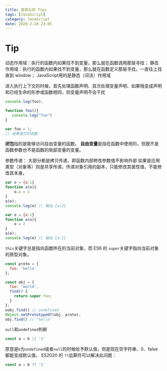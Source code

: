 ```yaml
---
title: 容易忘的 Tips 
tags: [JavaScript]
category: JavaScript
date: 2020-2-20 23:05
---
```


# Tip 
动态作用域：执行的函数内如果找不到变量，那么就在函数调用那层寻找；
静态作用域：执行的函数内如果找不到变量，那么就在函数定义那层寻找，一直往上找直到 window；
JavaScript用的是静态（词法）作用域


进入执行上下文的时候，首先处理函数声明、其次处理变量声明、如果哦变成声明和已经生命的形参或函数相同，则变量声明不会干扰
```javascript
console.log(foo);

function foo(){
   console.log("foo")
}

var foo = 1;
// 结果是打印函数
```

**闭包**指的是能够访问自由变量的函数。
**自由变量**是指在函数中使用的，但既不是函数参数也不是函数的局部变量的变量。


参数传递：
大部分都是拷贝传递，即函数内部修改参数值不影响外部
如果是应用类型（对象等）则是共享传递，传递对象引用的副本，只能修改其属性值，不能修改其本身。
```javascript
var o = {a:1}
function a(o){
    o.a = 2
}
a(o);
console.log(o) // 输出 {a:2}
```
```javascript
var o = {a:1}
function a(o){
    o = 2
}
a(o);
console.log(o) // 输出 {a:1}
```

`this`关键字总是指向函数所在的当前对象，而 ES6 的 `super`关键字指向当前对象的原型对象。
```javascript
const proto = {
  foo: 'hello'
};

const obj = {
  foo: 'world',
  find() {
    return super.foo;
  }
};
oobj.find() // undefined
Object.setPrototypeOf(obj, proto);
obj.find() // "hello"
```

`null`和`undefined`判断
```javascript
const a = b || '1'
```
原意是`b`为`undefined`或者`null`的时候给予默认值，但是现在空字符串、0、false都能变成默认值，
ES2020 的 `??`运算符可以解决此问题：
```javascript
const a = b ?? '1'
```

